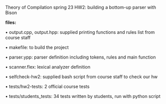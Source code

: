 Theory of Compilation spring 23 HW2: building a bottom-up parser with Bison

**files:**

• output.cpp, output.hpp:
supplied printing functions and rules list from course staff

• makefile:
to build the project

• parser.ypp:
parser definition including tokens, rules and main function

• scanner.flex:
lexical analyzer definition

• selfcheck-hw2:
supplied bash script from course staff to check our hw

• tests/hw2-tests:
2 official course tests

• tests/students_tests:
34 tests written by students, run with python script

